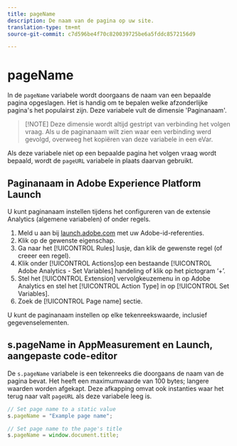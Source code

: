 ```yaml
---
title: pageName
description: De naam van de pagina op uw site.
translation-type: tm+mt
source-git-commit: c7d596be4f70c820039725be6a5fddc8572156d9

---
```



# pageName

In de `pageName` variabele wordt doorgaans de naam van een bepaalde pagina opgeslagen. Het is handig om te bepalen welke afzonderlijke pagina&#39;s het populairst zijn. Deze variabele vult de dimensie &#39;Paginanaam&#39;.

> [!NOTE] Deze dimensie wordt altijd gestript van verbinding het volgen vraag. Als u de paginanaam wilt zien waar een verbinding werd gevolgd, overweeg het kopiëren van deze variabele in een eVar.

Als deze variabele niet op een bepaalde pagina het volgen vraag wordt bepaald, wordt de `pageURL` variabele in plaats daarvan gebruikt.

## Paginanaam in Adobe Experience Platform Launch

U kunt paginanaam instellen tijdens het configureren van de extensie Analytics (algemene variabelen) of onder regels.

1. Meld u aan bij [launch.adobe.com](https://launch.adobe.com) met uw Adobe-id-referenties.
2. Klik op de gewenste eigenschap.
3. Ga naar het [!UICONTROL Rules] lusje, dan klik de gewenste regel (of creeer een regel).
4. Klik onder [!UICONTROL Actions]op een bestaande [!UICONTROL Adobe Analytics - Set Variables] handeling of klik op het pictogram ‘+’.
5. Stel het [!UICONTROL Extension] vervolgkeuzemenu in op Adobe Analytics en stel het [!UICONTROL Action Type] in op [!UICONTROL Set Variables].
6. Zoek de [!UICONTROL Page name] sectie.

U kunt de paginanaam instellen op elke tekenreekswaarde, inclusief gegevenselementen.

## s.pageName in AppMeasurement en Launch, aangepaste code-editor

De `s.pageName` variabele is een tekenreeks die doorgaans de naam van de pagina bevat. Het heeft een maximumwaarde van 100 bytes; langere waarden worden afgekapt. Deze afkapping omvat ook instanties waar het terug naar valt `pageURL` als deze variabele leeg is.

```js
// Set page name to a static value
s.pageName = "Example page name";

// Set page name to the page's title
s.pageName = window.document.title;
```
